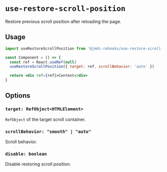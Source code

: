 # `use-restore-scroll-position`

Restore previous scroll position after reloading the page.

## Usage

```jsx import React from 'react'
import useRestoreScrollPosition from '@jmdc-rehooks/use-restore-scroll-position

const Component = () => {
  const ref = React.useRef(null)
  useRestoreScrollPosition({ target: ref, scrollBehavior: 'auto' })

  return <div ref={ref}>Content</div>
}
```

## Options

### `target: RefObject<HTMLElement>`

`RefObject` of the target scroll container.

### `scrollBehavior: "smooth" | "auto"`

Scroll behavior.

### `disable: boolean`

Disable restoring scroll position.
